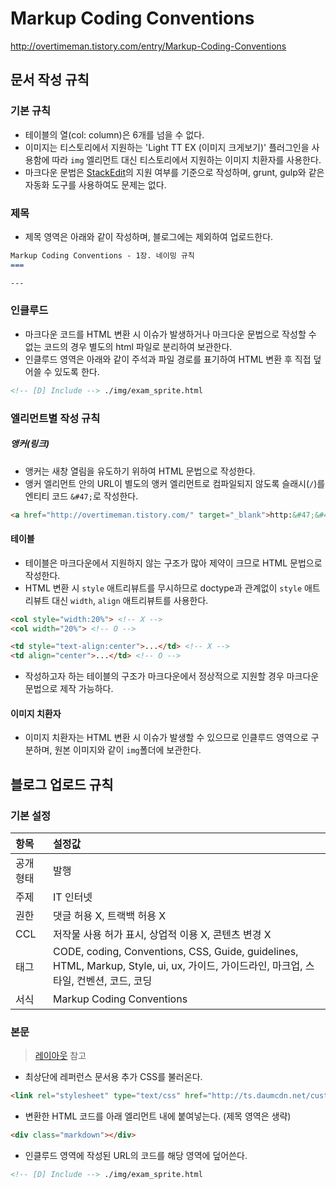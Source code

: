Markup Coding Conventions
===

<a href="http://overtimeman.tistory.com/entry/Markup-Coding-Conventions">http:&#47;&#47;overtimeman.tistory.com&#47;entry&#47;Markup-Coding-Conventions</a>

문서 작성 규칙
---

### 기본 규칙

- 테이블의 열(col: column)은 6개를 넘을 수 없다.
- 이미지는 티스토리에서 지원하는 'Light TT EX (이미지 크게보기)' 플러그인을 사용함에 따라 ```img``` 엘리먼트 대신 티스토리에서 지원하는 이미지 치환자를 사용한다.
- 마크다운 문법은 <a target="_blank" href="https://stackedit.io/editor">StackEdit</a>의 지원 여부를 기준으로 작성하며, grunt, gulp와 같은 자동화 도구를 사용하여도 문제는 없다.

### 제목

- 제목 영역은 아래와 같이 작성하며, 블로그에는 제외하여 업로드한다.

```markdown
Markup Coding Conventions - 1장. 네이밍 규칙
===

---
```

### 인클루드

- 마크다운 코드를 HTML 변환 시 이슈가 발생하거나 마크다운 문법으로 작성할 수 없는 코드의 경우 별도의 html 파일로 분리하여 보관한다.
- 인클루드 영역은 아래와 같이 주석과 파일 경로를 표기하여 HTML 변환 후 직접 덮어쓸 수 있도록 한다.

```markdown
<!-- [D] Include --> ./img/exam_sprite.html
```

### 엘리먼트별 작성 규칙

##### 앵커(링크)

- 앵커는 새창 열림을 유도하기 위하여 HTML 문법으로 작성한다.
- 앵커 엘리먼트 안의 URL이 별도의 앵커 엘리먼트로 컴파일되지 않도록 슬래시(```/```)를 엔티티 코드 ```&#47;```로 작성한다.

```html
<a href="http://overtimeman.tistory.com/" target="_blank">http:&#47;&#47;overtimeman.tistory.com&#47;</a>
```

#### 테이블

- 테이블은 마크다운에서 지원하지 않는 구조가 많아 제약이 크므로 HTML 문법으로 작성한다.
- HTML 변환 시 ```style``` 애트리뷰트를 무시하므로 doctype과 관계없이 ```style``` 애트리뷰트 대신 ```width```, ```align``` 애트리뷰트를 사용한다.

```html
<col style="width:20%"> <!-- X -->
<col width="20%"> <!-- O -->
```

```html
<td style="text-align:center">...</td> <!-- X -->
<td align="center">...</td> <!-- O -->
```

- 작성하고자 하는 테이블의 구조가 마크다운에서 정상적으로 지원할 경우 마크다운 문법으로 제작 가능하다.

#### 이미지 치환자

- 이미지 치환자는 HTML 변환 시 이슈가 발생할 수 있으므로 인클루드 영역으로 구분하며, 원본 이미지와 같이 ```img```폴더에 보관한다.

블로그 업로드 규칙
---

### 기본 설정

| 항목 | 설정값 |
| :--- | :--- |
| 공개 형태 | 발행 |
| 주제 | IT 인터넷 |
| 권한 | 댓글 허용 X, 트랙백 허용 X |
| CCL | 저작물 사용 허가 표시, 상업적 이용 X, 콘텐츠 변경 X |
| 태그 | CODE, coding, Conventions, CSS, Guide, guidelines, HTML, Markup, Style, ui, ux, 가이드, 가이드라인, 마크업, 스타일, 컨벤션, 코드, 코딩 |
| 서식 | Markup Coding Conventions |

### 본문

> <a target="_blank" href="https://github.com/choi4450/markup-coding-conventions/blob/master/layout.html">레이아웃</a> 참고

- 최상단에 레퍼런스 문서용 추가 CSS를 불러온다.

```html
<link rel="stylesheet" type="text/css" href="http://ts.daumcdn.net/custom/blog/173/1735446/skin/images/markdown-reference.css">
```

- 변환한 HTML 코드를 아래 엘리먼트 내에 붙여넣는다. (제목 영역은 생략)

```html
<div class="markdown"></div>
```

- 인클루드 영역에 작성된 URL의 코드를 해당 영역에 덮어쓴다.

```markdown
<!-- [D] Include --> ./img/exam_sprite.html
```